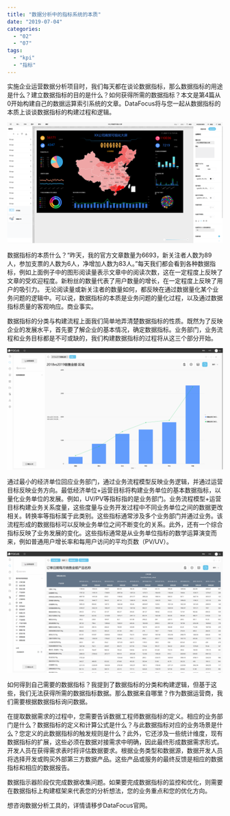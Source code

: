 ```yaml
---
title: "数据分析中的指标系统的本质"
date: "2019-07-04"
categories: 
  - "02"
  - "07"
tags: 
  - "kpi"
  - "指标"
---
```


实施企业运营数据分析项目时，我们每天都在谈论数据指标，那么数据指标的用途是什么？建立数据指标的目的是什么？如何获得所需的数据指标？本文是第4篇从0开始构建自己的数据运算索引系统的文章。DataFocus将与您一起从数据指标的本质上谈谈数据指标的构建过程和逻辑。

![](images/word-image-114.png)

数据指标的本质什么？“昨天，我的官方文章数量为6693，新关注者人数为89人，参加支票的人数为6人，净增加人数为83人。”每天我们都会看到各种数据指标，例如上面例子中的图形阅读量表示文章中的阅读次数，这在一定程度上反映了文章的受欢迎程度。新粉丝的数量代表了用户数量的增长，在一定程度上反映了用户的吸引力。 无论阅读量或新关注者的数量如何，都反映在通过数据量化某个业务问题的逻辑中。可以说，数据指标的本质是业务问题的量化过程，以及通过数据指标质量的客观响应。商业事实。

数据指标的分类与构建流程上面我们简单地弄清楚数据指标的性质。既然为了反映企业的发展水平，首先要了解企业的基本情况，确定数据指标。业务部门，业务流程和业务目标都是不可或缺的，我们构建数据指标的过程将从这三个部分开始。

![](images/word-image-115.png)

通过最小的经济单位回应业务部门，通过业务流程模型反映业务逻辑，并通过运营目标反映业务方向。最低经济单位+运营目标将构建业务单位的基本数据指标，以量化业务单位的发展。例如，UV/PV等指标指的是业务部门。业务流程模型+运营目标构建业务关系度量，这些度量与业务开发过程中不同业务单位之间的数据更改相关。转换率等指标属于此类别。这些指标通常涉及多个业务部门并通过业务。该流程形成的数据指标可以反映业务单位之间不断变化的关系。此外，还有一个综合指标反映了业务发展的变化。这些指标通常是从业务单位指标的数学运算演变而来，例如普通用户增长率和每用户访问的平均页数（PV/UV）。

![](images/word-image-116.png)

如何得到自己需要的数据指标？我提到了数据指标的分类和构建逻辑，但基于这些，我们无法获得所需的数据指标数据。那么数据来自哪里？作为数据运营商，我们需要根据数据指标询问数据。

在提取数据需求的过程中，您需要告诉数据工程师数据指标的定义。相应的业务部门是什么？数据指标的定义和计算公式是什么？与此数据指标对应的业务场景是什么？您定义的此数据指标的触发规则是什么？此外，它还涉及一些统计维度，现有数据指标的扩展，这些必须在数据对接需求中明确，因此最终形成数据需求形式。 开发人员在获得需求表时将评估数据要求。根据业务类型和数据源，数据开发人员将选择开发或购买外部第三方数据产品。这些产品或服务的最终反馈是相应的数据指标和相应的数据报告。

​数据指示器阶段仅完成数据收集问题。如果要完成数据指标的监控和优化，则需要在数据指标上构建框架来代表您的分析想法，您的业务重点和您的优化方向。

想咨询数据分析工具的，详情请移步DataFocus官网。

